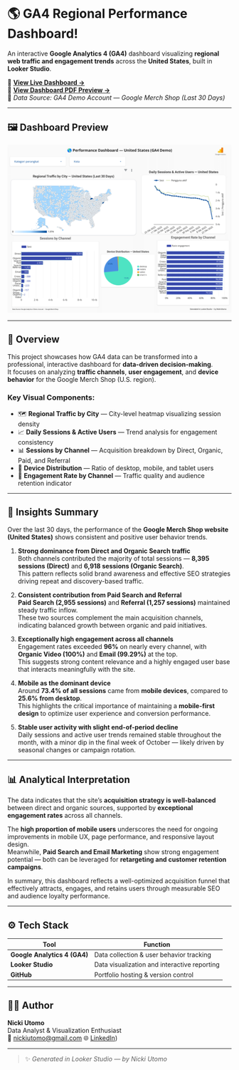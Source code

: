 # 🌎 GA4 Regional Performance Dashboard!


An interactive **Google Analytics 4 (GA4)** dashboard visualizing **regional web traffic and engagement trends** across the **United States**, built in **Looker Studio**.

🔗 **[View Live Dashboard →](https://lookerstudio.google.com/s/tMPLrp0ZofM)**  
📄 **[View Dashboard PDF Preview →](https://github.com/niciiu/ga4-regional-performance-dashboard/blob/main/Regional_Traffic_by_City_%E2%80%94_United_State%20(1).pdf)**  
📅 *Data Source: GA4 Demo Account — Google Merch Shop (Last 30 Days)*  

---

## 🖼 Dashboard Preview

![GA4 Regional Dashboard Preview](assets/dashboard_preview.png)

---

## 🧭 Overview
This project showcases how GA4 data can be transformed into a professional, interactive dashboard for **data-driven decision-making**.  
It focuses on analyzing **traffic channels**, **user engagement**, and **device behavior** for the Google Merch Shop (U.S. region).

### Key Visual Components:
- 🗺 **Regional Traffic by City** — City-level heatmap visualizing session density  
- 📈 **Daily Sessions & Active Users** — Trend analysis for engagement consistency  
- 📊 **Sessions by Channel** — Acquisition breakdown by Direct, Organic, Paid, and Referral  
- 📱 **Device Distribution** — Ratio of desktop, mobile, and tablet users  
- 💬 **Engagement Rate by Channel** — Traffic quality and audience retention indicator  

---

## 🧠 Insights Summary  

Over the last 30 days, the performance of the **Google Merch Shop website (United States)** shows consistent and positive user behavior trends.  

1. **Strong dominance from Direct and Organic Search traffic**  
   Both channels contributed the majority of total sessions — **8,395 sessions (Direct)** and **6,918 sessions (Organic Search)**.  
   This pattern reflects solid brand awareness and effective SEO strategies driving repeat and discovery-based traffic.  

2. **Consistent contribution from Paid Search and Referral**  
   **Paid Search (2,955 sessions)** and **Referral (1,257 sessions)** maintained steady traffic inflow.  
   These two sources complement the main acquisition channels, indicating balanced growth between organic and paid initiatives.  

3. **Exceptionally high engagement across all channels**  
   Engagement rates exceeded **96%** on nearly every channel, with **Organic Video (100%)** and **Email (99.29%)** at the top.  
   This suggests strong content relevance and a highly engaged user base that interacts meaningfully with the site.  

4. **Mobile as the dominant device**  
   Around **73.4% of all sessions** came from **mobile devices**, compared to **25.6% from desktop**.  
   This highlights the critical importance of maintaining a **mobile-first design** to optimize user experience and conversion performance.  

5. **Stable user activity with slight end-of-period decline**  
   Daily sessions and active user trends remained stable throughout the month, with a minor dip in the final week of October — likely driven by seasonal changes or campaign rotation.  

---

## 📊 Analytical Interpretation  

The data indicates that the site’s **acquisition strategy is well-balanced** between direct and organic sources, supported by **exceptional engagement rates** across all channels.  

The **high proportion of mobile users** underscores the need for ongoing improvements in mobile UX, page performance, and responsive layout design.  
Meanwhile, **Paid Search and Email Marketing** show strong engagement potential — both can be leveraged for **retargeting and customer retention campaigns**.  

In summary, this dashboard reflects a well-optimized acquisition funnel that effectively attracts, engages, and retains users through measurable SEO and audience loyalty performance.  

---

## ⚙️ Tech Stack

| Tool | Function |
|------|-----------|
| **Google Analytics 4 (GA4)** | Data collection & user behavior tracking |
| **Looker Studio** | Data visualization and interactive reporting |
| **GitHub** | Portfolio hosting & version control |

---



## 👩‍💻 Author
**Nicki Utomo**  
Data Analyst & Visualization Enthusiast  
📧 nickiutomo@gmail.com
🌐 [LinkedIn](https://www.linkedin.com/in/nickiutomo/))

---

> ✨ *Generated in Looker Studio — by Nicki Utomo*
